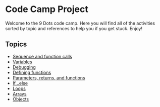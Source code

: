 # Code Camp Project

Welcome to the 9 Dots code camp. Here you will find all of the activities sorted by topic
and references to help you if you get stuck. Enjoy!

## Topics

- [Sequence and function calls](https://github.com/danleavitt0/codecamp-examples/tree/master/sequence)
- [Variables](https://github.com/danleavitt0/codecamp-examples/tree/master/variables)
- [Debugging](https://github.com/danleavitt0/codecamp-examples/tree/master/debugging)
- [Defining functions](https://github.com/danleavitt0/codecamp-examples/tree/master/definingFunctions)
- [Parameters, returns, and functions](https://github.com/danleavitt0/codecamp-examples/tree/master/passingParameters)
- [If...else](https://github.com/danleavitt0/codecamp-examples/tree/master/ifElse)
- [Loops](https://github.com/danleavitt0/codecamp-examples/tree/master/loops)
- [Arrays](https://github.com/danleavitt0/codecamp-examples/tree/master/arrays)
- [Objects](https://github.com/danleavitt0/codecamp-examples/tree/master/objects)
